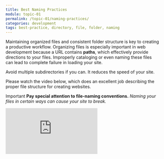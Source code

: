 ```yaml
---
title: Best Naming Practices
module: topic-01
permalink: /topic-01/naming-practices/
categories: development
tags: best-practice, directory, file, folder, naming
---
```


<div class="divider-heading"></div>


Maintaining organized files and consistent folder structure is key to creating a productive workflow.  Organizing files is especially important in web development because a URL contains **paths**, which effectively provide directions to your files. Improperly cataloging or even naming these files can lead to complete failure in loading your site.

Avoid multiple subdirectories if you can.  It reduces the speed of your site.


Please watch the video below, which does an excellent job describing the proper file structure for creating websites.

<span class="label label-danger">Important</span> **Pay special attention to file-naming conventions.** _Naming your files in certain ways can cause your site to break._

<div class="embed-responsive embed-responsive-16by9"><iframe class="embed-responsive-item" src="https://www.youtube.com/embed/RniGO9Ek6yY" frameborder="0" allowfullscreen></iframe></div>
